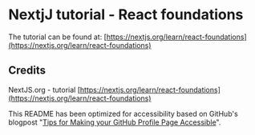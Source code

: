 # NextjJ tutorial - React foundations

The tutorial can be found at: [https://nextjs.org/learn/react-foundations](https://nextjs.org/learn/react-foundations)

## Credits

NextJS.org - tutorial
[https://nextjs.org/learn/react-foundations](https://nextjs.org/learn/react-foundations)

This README has been optimized for accessibility based on GitHub's blogpost "[Tips for Making your GitHub Profile Page Accessible](https://github.blog/2023-10-26-5-tips-for-making-your-github-profile-page-accessible)".